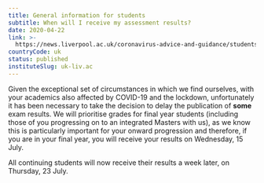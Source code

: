```yaml
---
title: General information for students
subtitle: When will I receive my assessment results?
date: 2020-04-22
link: >-
  https://news.liverpool.ac.uk/coronavirus-advice-and-guidance/students/
countryCode: uk
status: published
instituteSlug: uk-liv.ac
---
```

Given the exceptional set of circumstances in which we find ourselves, with your academics also affected by COVID-19 and the lockdown, unfortunately it has been necessary to take the decision to delay the publication of **some** exam results. We will prioritise grades for final year students (including those of you progressing on to an integrated Masters with us), as we know this is particularly important for your onward progression and therefore, if you are in your final year, you will receive your results on Wednesday, 15 July.

All continuing students will now receive their results a week later, on Thursday, 23 July.
